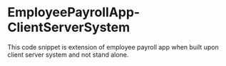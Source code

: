 # EmployeePayrollApp-ClientServerSystem
This code snippet is extension of employee payroll app when built upon client server system and not stand alone.
